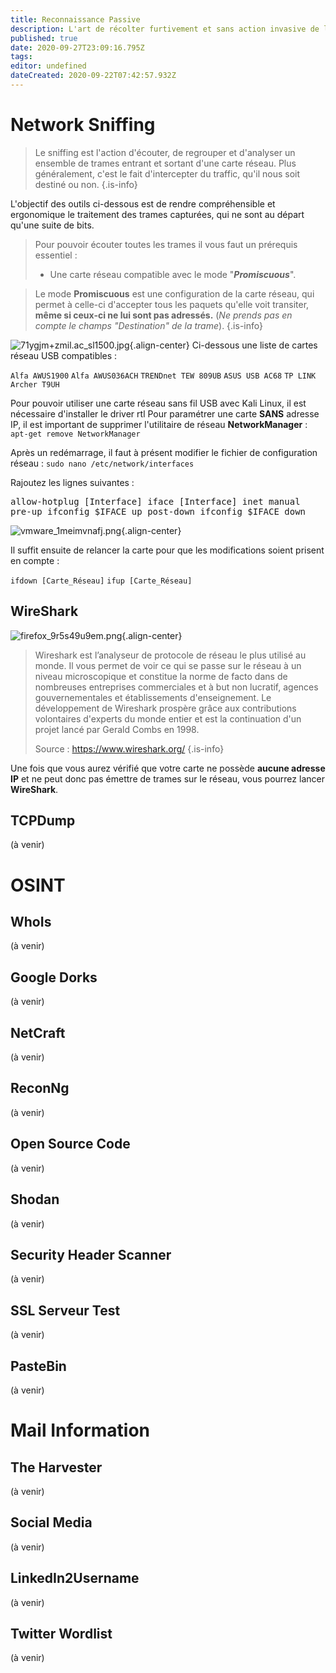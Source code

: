 ```yaml
---
title: Reconnaissance Passive
description: L'art de récolter furtivement et sans action invasive de l'information sur une cible.
published: true
date: 2020-09-27T23:09:16.795Z
tags: 
editor: undefined
dateCreated: 2020-09-22T07:42:57.932Z
---
```


# Network Sniffing

> Le sniffing est l'action d'écouter, de regrouper et d'analyser un ensemble de trames entrant et sortant d'une carte réseau. Plus généralement, c'est le fait d'intercepter du traffic, qu'il nous soit destiné ou non.
{.is-info}

L'objectif des outils ci-dessous est de rendre compréhensible et ergonomique le traitement des trames capturées, qui ne sont au départ qu'une suite de bits.

> Pour pouvoir écouter toutes les trames il vous faut un prérequis essentiel :
> 
> - Une carte réseau compatible avec le mode "***Promiscuous***".

> Le mode **Promiscuous** est une configuration de la carte réseau, qui permet à celle-ci d'accepter tous les paquets qu'elle voit transiter, **même si ceux-ci ne lui sont pas adressés.** (*Ne prends pas en compte le champs "Destination" de la trame*).
{.is-info}

![71ygjm+zmil._ac_sl1500_.jpg](/uploads/reconnaissance_passive/71ygjm+zmil._ac_sl1500_.jpg){.align-center}
Ci-dessous une liste de cartes réseau USB compatibles : 

`Alfa AWUS1900`
`Alfa AWUS036ACH`
`TRENDnet TEW 809UB`
`ASUS USB AC68`
`TP LINK Archer T9UH`

Pour pouvoir utiliser une carte réseau sans fil USB avec Kali Linux, il est nécessaire d'installer le driver rtl
Pour paramétrer une carte **SANS** adresse IP, il est important de supprimer l'utilitaire de réseau **NetworkManager** : `apt-get remove NetworkManager`

Après un redémarrage, il faut à présent modifier le fichier de configuration réseau : `sudo nano /etc/network/interfaces`

Rajoutez les lignes suivantes  : 

<kbd>allow-hotplug [Interface]
iface [Interface] inet manual
pre-up ifconfig $IFACE up
post-down ifconfig $IFACE down</kbd>

![vmware_1meimvnafj.png](/uploads/reconnaissance_passive/vmware_1meimvnafj.png){.align-center}

Il suffit ensuite de relancer la carte pour que les modifications soient prisent en compte : 

`ifdown [Carte_Réseau]`
`ifup [Carte_Réseau]`


## WireShark
![firefox_9r5s49u9em.png](/uploads/reconnaissance_passive/firefox_9r5s49u9em.png){.align-center}

> Wireshark est l’analyseur de protocole de réseau le plus utilisé au monde. Il vous permet de voir ce qui se passe sur le réseau à un niveau microscopique et constitue la norme de facto dans de nombreuses entreprises commerciales et à but non lucratif, agences gouvernementales et établissements d'enseignement. Le développement de Wireshark prospère grâce aux contributions volontaires d'experts du monde entier et est la continuation d'un projet lancé par Gerald Combs en 1998.
> 
> Source : https://www.wireshark.org/
{.is-info}


Une fois que vous aurez vérifié que votre carte ne possède **aucune adresse IP** et ne peut donc pas émettre de trames sur le réseau, vous pourrez lancer **WireShark**.












## TCPDump
(à venir)
# OSINT
## WhoIs
(à venir)
## Google Dorks
(à venir)
## NetCraft
(à venir)
## ReconNg
(à venir)
## Open Source Code
(à venir)
## Shodan
(à venir)
## Security Header Scanner
(à venir)
## SSL Serveur Test
(à venir)
## PasteBin
(à venir)
# Mail Information
## The Harvester
(à venir)
## Social Media
(à venir)
## LinkedIn2Username
(à venir)
## Twitter Wordlist
(à venir)